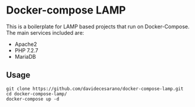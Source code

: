 # Docker-compose LAMP
This is a boilerplate for LAMP based projects that run on Docker-Compose. 
The main services included are:
* Apache2
* PHP 7.2.7
* MariaDB

## Usage
```
git clone https://github.com/davidecesarano/docker-compose-lamp.git
cd docker-compose-lamp/
docker-compose up -d
```
